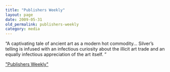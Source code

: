 ```yaml
---
title: "Publishers Weekly"
layout: page
date: 2009-05-31
old_permalink: publishers-weekly
category: media
---
```

“A captivating tale of ancient art as a modern hot commodity... Silver’s telling is infused with an infectious curiosity about the illicit art trade and an equally infectious appreciation of the art itself. ”

["Publishers Weekly"](http://www.publishersweekly.com/article/CA6660208.html?industryid=47263)